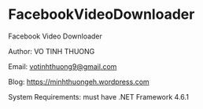 # FacebookVideoDownloader
Facebook Video Downloader 

Author: VO TINH THUONG

Email: votinhthuong9@gmail.com

Blog: https://minhthuongeh.wordpress.com

System Requirements: must have .NET Framework 4.6.1
